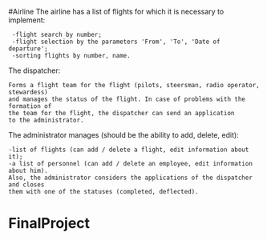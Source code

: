 #Airline
The airline has a list of flights for which it is necessary to implement:
~~~
 -flight search by number;
 -flight selection by the parameters 'From', 'To', 'Date of departure';
 -sorting flights by number, name.
~~~
The dispatcher:
~~~
Forms a flight team for the flight (pilots, steersman, radio operator, stewardess) 
and manages the status of the flight. In case of problems with the formation of
the team for the flight, the dispatcher can send an application
to the administrator.
~~~
The administrator manages (should be the ability to add, delete, edit):
~~~
-list of flights (can add / delete a flight, edit information about it);
-a list of personnel (can add / delete an employee, edit information about him).
Also, the administrator considers the applications of the dispatcher and closes
them with one of the statuses (completed, deflected).
~~~
# FinalProject
